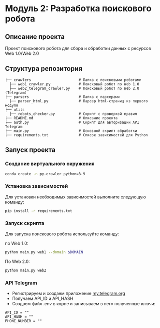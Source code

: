 # Модуль 2: Разработка поискового робота 

## Описание проекта

Проект поискового робота для сбора и обработки данных с ресурсов Web 1.0/Web 2.0

## Структура репозитория
```
├── crawlers                      # Папка с поисковыми роботами
  ├── web1_crawler.py             # Поисковый робот по Web 1.0
  ├── web2_telegram_crawler.py    # Поисковый робот по Web 2.0 (Telegram)
├── parsers                       # Папка с парсерами
  ├── parser_html.py              # Парсер html-страниц из первого модуля
├── utils
  ├── robots_checker.py           # Скрипт с проверкой правил
├── README.md                     # Описание проекта
├── auth.py                       # Скрипт для авторизации API Telegram
├── main.py                       # Основной скрипт обработки 
├── requirements.txt              # Список зависимостей для Python
```

## Запуск проекта

### Создание виртуального окружения

```bash
conda create -n py-crawler python=3.9
```

### Установка зависимостей 

Для установки необходимых зависимостей выполните следующую команду:

```bash
pip install -r requirements.txt
```

### Запуск скрипта

Для запуска поискового робота используйте команду:

по Web 1.0:

```bash
python main.py web1 --domain $DOMAIN
```

По Web 2.0:

```bash
python main.py web2
```

### API Telegram

- Регистрируем и создаем приложение [my.telegram.org](https://my.telegram.org/)
- Получаем API_ID и API_HASH
- Создаем файл .env в корне и записываем в него полученные ключи:
```
API_ID = ""
API_HASH = ""
PHONE_NUMBER = ""
```
